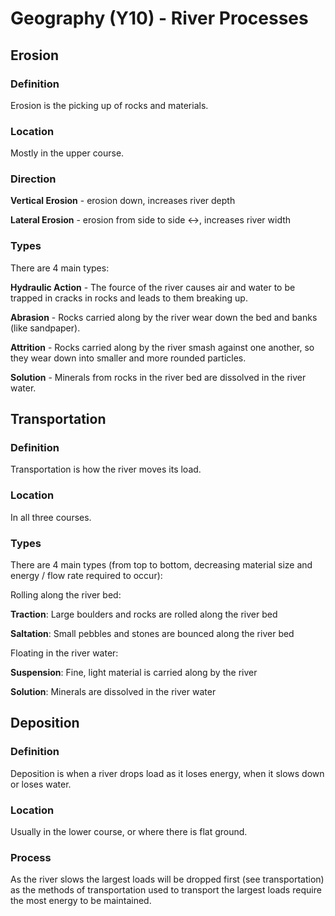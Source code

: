 # Geography (Y10) - River Processes
## Erosion
### Definition
Erosion is the picking up of rocks and materials.

### Location
Mostly in the upper course.

### Direction
**Vertical Erosion** - erosion down, increases river depth

**Lateral Erosion** - erosion from side to side <->, increases river width

### Types
There are 4 main types:

**Hydraulic Action** - The fource of the river causes air and water to be trapped in cracks in rocks and leads to them breaking up.

**Abrasion** - Rocks carried along by the river wear down the bed and banks (like sandpaper).

**Attrition** - Rocks carried along by the river smash against one another, so they wear down into smaller and more rounded particles.

**Solution** - Minerals from rocks in the river bed are dissolved in the river water.

## Transportation
### Definition
Transportation is how the river moves its load.

### Location
In all three courses.

### Types
There are 4 main types (from top to bottom, decreasing material size and energy / flow rate required to occur):

Rolling along the river bed:
	
**Traction**: Large boulders and rocks are rolled along the river bed
	
**Saltation**: Small pebbles and stones are bounced along the river bed

Floating in the river water:

**Suspension**: Fine, light material is carried along by the river

**Solution**: Minerals are dissolved in the river water

## Deposition
### Definition
Deposition is when a river drops load as it loses energy, when it slows down or loses water.

### Location
Usually in the lower course, or where there is flat ground.

### Process
As the river slows the largest loads will be dropped first (see transportation) as the methods of transportation used to transport the largest loads require the most energy to be maintained.